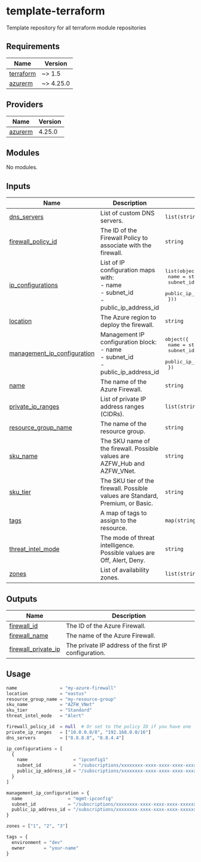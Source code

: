 # template-terraform
Template repository for all terraform module repositories

<!-- BEGIN_TF_DOCS -->
## Requirements

| Name | Version |
|------|---------|
| <a name="requirement_terraform"></a> [terraform](#requirement\_terraform) | ~> 1.5 |
| <a name="requirement_azurerm"></a> [azurerm](#requirement\_azurerm) | ~> 4.25.0 |
## Providers

| Name | Version |
|------|---------|
| <a name="provider_azurerm"></a> [azurerm](#provider\_azurerm) | 4.25.0 |
## Modules

No modules.
## Inputs

| Name | Description | Type | Default | Required |
|------|-------------|------|---------|:--------:|
| <a name="input_dns_servers"></a> [dns\_servers](#input\_dns\_servers) | List of custom DNS servers. | `list(string)` | `[]` | no |
| <a name="input_firewall_policy_id"></a> [firewall\_policy\_id](#input\_firewall\_policy\_id) | The ID of the Firewall Policy to associate with the firewall. | `string` | `null` | no |
| <a name="input_ip_configurations"></a> [ip\_configurations](#input\_ip\_configurations) | List of IP configuration maps with:<br>  - name<br>  - subnet\_id<br>  - public\_ip\_address\_id | <pre>list(object({<br>    name                 = string<br>    subnet_id            = string<br>    public_ip_address_id = string<br>  }))</pre> | n/a | yes |
| <a name="input_location"></a> [location](#input\_location) | The Azure region to deploy the firewall. | `string` | n/a | yes |
| <a name="input_management_ip_configuration"></a> [management\_ip\_configuration](#input\_management\_ip\_configuration) | Management IP configuration block:<br>  - name<br>  - subnet\_id<br>  - public\_ip\_address\_id | <pre>object({<br>    name                 = string<br>    subnet_id            = string<br>    public_ip_address_id = string<br>  })</pre> | `null` | no |
| <a name="input_name"></a> [name](#input\_name) | The name of the Azure Firewall. | `string` | n/a | yes |
| <a name="input_private_ip_ranges"></a> [private\_ip\_ranges](#input\_private\_ip\_ranges) | List of private IP address ranges (CIDRs). | `list(string)` | `[]` | no |
| <a name="input_resource_group_name"></a> [resource\_group\_name](#input\_resource\_group\_name) | The name of the resource group. | `string` | n/a | yes |
| <a name="input_sku_name"></a> [sku\_name](#input\_sku\_name) | The SKU name of the firewall. Possible values are AZFW\_Hub and AZFW\_VNet. | `string` | n/a | yes |
| <a name="input_sku_tier"></a> [sku\_tier](#input\_sku\_tier) | The SKU tier of the firewall. Possible values are Standard, Premium, or Basic. | `string` | n/a | yes |
| <a name="input_tags"></a> [tags](#input\_tags) | A map of tags to assign to the resource. | `map(string)` | `{}` | no |
| <a name="input_threat_intel_mode"></a> [threat\_intel\_mode](#input\_threat\_intel\_mode) | The mode of threat intelligence. Possible values are Off, Alert, Deny. | `string` | `"Alert"` | no |
| <a name="input_zones"></a> [zones](#input\_zones) | List of availability zones. | `list(string)` | `[]` | no |  
## Outputs

| Name | Description |
|------|-------------|
| <a name="output_firewall_id"></a> [firewall\_id](#output\_firewall\_id) | The ID of the Azure Firewall. |
| <a name="output_firewall_name"></a> [firewall\_name](#output\_firewall\_name) | The name of the Azure Firewall. |
| <a name="output_firewall_private_ip"></a> [firewall\_private\_ip](#output\_firewall\_private\_ip) | The private IP address of the first IP configuration. |
<!-- END_TF_DOCS -->

## Usage

```tfvars
name                = "my-azure-firewall"
location            = "eastus"
resource_group_name = "my-resource-group"
sku_name            = "AZFW_VNet"
sku_tier            = "Standard"
threat_intel_mode   = "Alert"

firewall_policy_id  = null  # Or set to the policy ID if you have one
private_ip_ranges   = ["10.0.0.0/8", "192.168.0.0/16"]
dns_servers         = ["8.8.8.8", "8.8.4.4"]

ip_configurations = [
  {
    name                 = "ipconfig1"
    subnet_id            = "/subscriptions/xxxxxxxx-xxxx-xxxx-xxxx-xxxxxxxxxxxx/resourceGroups/my-resource-group/providers/Microsoft.Network/virtualNetworks/my-vnet/subnets/AzureFirewallSubnet"
    public_ip_address_id = "/subscriptions/xxxxxxxx-xxxx-xxxx-xxxx-xxxxxxxxxxxx/resourceGroups/my-resource-group/providers/Microsoft.Network/publicIPAddresses/my-public-ip"
  }
]

management_ip_configuration = {
  name                 = "mgmt-ipconfig"
  subnet_id            = "/subscriptions/xxxxxxxx-xxxx-xxxx-xxxx-xxxxxxxxxxxx/resourceGroups/my-resource-group/providers/Microsoft.Network/virtualNetworks/my-vnet/subnets/AzureFirewallManagementSubnet"
  public_ip_address_id = "/subscriptions/xxxxxxxx-xxxx-xxxx-xxxx-xxxxxxxxxxxx/resourceGroups/my-resource-group/providers/Microsoft.Network/publicIPAddresses/my-management-public-ip"
}

zones = ["1", "2", "3"]

tags = {
  environment = "dev"
  owner       = "your-name"
}

```
